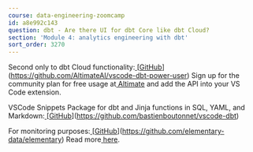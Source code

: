 ```yaml
---
course: data-engineering-zoomcamp
id: a8e992c143
question: dbt - Are there UI for dbt Core like dbt Cloud?
section: 'Module 4: analytics engineering with dbt'
sort_order: 3270
---
```


Second only to dbt Cloud functionality:[ ](https://github.com/AltimateAI/vscode-dbt-power-user)[[GitHub](https://github.com/AltimateAI/vscode-dbt-power-user)](https://github.com/AltimateAI/vscode-dbt-power-user) Sign up for the community plan for free usage at[ ](https://app.myaltimate.com/register)[Altimate](https://app.myaltimate.com/register) and add the API into your VS Code extension.

VSCode Snippets Package for dbt and Jinja functions in SQL, YAML, and Markdown:[ ](https://github.com/bastienboutonnet/vscode-dbt)[[GitHub](https://github.com/bastienboutonnet/vscode-dbt)](https://github.com/bastienboutonnet/vscode-dbt)

For monitoring purposes:[ ](https://github.com/elementary-data/elementary)[[GitHub](https://github.com/elementary-data/elementary)](https://github.com/elementary-data/elementary) Read more[ ](https://medium.com/@srinivas.dataengineer/supercharge-your-dbt-monitoring-with-elementary-data-0fac140a6f60)[here](https://medium.com/@srinivas.dataengineer/supercharge-your-dbt-monitoring-with-elementary-data-0fac140a6f60).

